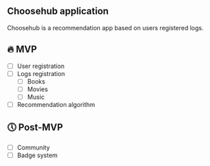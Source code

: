 ## Choosehub application  
Choosehub is a recommendation app based on users registered logs.

## 🔥 MVP  
- [ ] User registration  
- [ ] Logs registration  
  - [ ] Books  
  - [ ] Movies  
  - [ ] Music  
- [ ] Recommendation algorithm  

## 🕔 Post-MVP  
- [ ] Community  
- [ ] Badge system  
